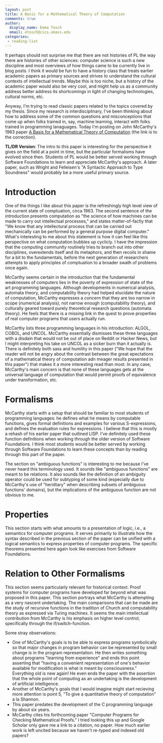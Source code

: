 ```yaml
---
layout: post
title: A Basis for a Mathematical Theory of Computation
comments: true
author:
  display_name: Emma Tosch
  email: etosch@cics.umass.edu
categories:
 - reading-list
---
```


It perhaps should not surprise me that there are not histories of PL the way there are histories of other sciences: computer science is such a new discipline and most overviews of how things came to be currently live in blog posts. I think it would be fun to have a history class that treats earlier academic papers as primary sources and strives to understand the cultural contexts of intellectual trends. Maybe this is too niche, but a history of the academic paper would also be very cool, and might help us as a community address better address its shortcomings in light of changing technologies, cultural norms, etc.

Anyway, I'm trying to read classic papers related to the topics covered by my thesis. Since my research is interdisciplinary, I've been thinking about how to address some of the common questions and misconceptions that come up when folks trained in, say, machine learning, interact with folks trained in programming lanaguages. Today I'm posting on John McCarthy's 1963 paper [A Basis for a Mathematical Theory of Computation](https://ropas.snu.ac.kr/~kwang/4190.310/mccarthy63basis.pdf) (the link is to the correction).

**TL/DR Version**: The intro to this paper is interesting for the perspective it gives on the field at a point in time, but the particular formalisms have evolved since then. Students of PL would be better served working through Software Foundations to learn and appreciate McCarthy's approach. A later paper, such as Wright and Felleisen's "A Syntactic Approach to Type Soundness" would probably be a more useful primary source.

<!--summary-->

# Introduction 

One of the things I like about this paper is the refreshingly high level view of the current state of comptuation, circa 1963. The second sentence of the introduction presents computation as "the science of how machines can be made to carry out intellectual processes," and states matter-of-factly that "We know that any intellectural process that can be carried out mechanically can be performed by a general purpose digital computer."  What's interesting to me about this statement is how it can feel like this perspective on what computation bubbles up cyclicly. I have the impression that the computing community routinely tries to branch out into other disciplines, overextends itself and its metaphors, and then recoils in shame for a bit to the fundamentals, before the next generation of researchers attempts to apply principles of comptuation to a broader swath of problems once again. 

McCarthy seems certain in the introduction that the fundamental weaknesses of computers lies in the poverty of expression of state of the art programming languages. Although developments in numerical analysis, automata theory, and computability theory had helped elucidate the nature of computation, McCarthy expresses a concern that they are too narrow in scope (numerical analysis), not narrow enough (computability theory), and culturally geared toward purely theoretical research questions (automata theory). He feels that there is a missing link in the quest to prove properties of real computer programs that users actually run.


McCarthy lists three programming languages in his introduction: ALGOL, COBOL, and UNCOL. McCarthy essentially dismisses these three languages with a disdain that would not be out of place on Reddit or Hacker News, but I might interpreting his take on UNCOL as a sicker burn than it actually is. There is definitely both sass and humility in this paper ("We hope that the reader will not be angry about the contrast between the great epectations of a mathematical theory of computation adn meager results presented in this paper") that makes it a more interesting read than most. In any case, McCarthy's main concern is that none of these languages gets at the universal language of computation that would permit proofs of equivalence under transformation, etc.

# Formalisms

McCarthy starts with a setup that should be familiar to most students of programming languages: he defines what he means by computable functions, gives formal definitions and examples for various S-expressions, and defines the evaluation rules for expressions. I believe that this is mostly a rehash of his earlier paper that outlined LISP. I've definitely used these function definitions when working through the older version of Software Foundations. I think most students would be better served by working through Software Foundations to learn these concepts than by reading through this part of the paper.

The section on "ambiguous functions" is interesting to me because I've never heard this terminology used. It sounds like "ambiguous functions" are meant to be relations. It also sounds like the definition of an ambiguity operator could be used for subtyping of some kind (especially due to McCarthy's use of "heridtary" when describing subsets of ambiguous functions' domains), but the implications of the ambiguous function are not obvious to me.


# Properties

This section starts with what amounts to a presentation of logic, i.e., a semantics for computer programs. It serves primarily to illustrate how the syntax described in the previous section of the paper can be unified with a logical semantics to express properties of computer programs. The specific theorems presented here again look like exercises from Software Foundations. 

# Relation to Other Formalisms

This section seems particularly relevant for historical context. Proof systems for computer programs have developed far beyond what was proposed in this paper. This section portrays what McCarthy is attempting as a very nascent undertaking. The main comparisons that can be made are the study of recursive functions in the tradition of Church and computability theory as expressed via Turing machines. It seems the main intellectual contribution from McCarthy is his emphasis on higher level control, specifically through the if/switch-function.


Some stray observations:
* One of McCarthy's goals is to be able to express programs symbolically so that major changes in program behavior can be represented by small change is in the program representation. He then writes something about programs "learning from experience" and ends this point asserting that "having a convenient representation of one's behavior available for modification is what is meant by consciousness." Everything old is new again! He even ends the paper with the assertion that the whole point of computing as an undertaking is the development of artificial intelligence. 
* Another of McCarthy's goals that I would imagine might start recieving more attention is point 5, "To give a quantitative theory of computation" a la Shannon. 
* This paper predates the development of the C programming language by about six years.
* McCarthy cites his forthcoming paper "Computer Programs for Checking Mathematical Proofs." I tried looking this up and Google Scholar only gave me a link to a citation, no paper. How much earlier work is left uncited because we haven't re-typed and indexed old papers?
